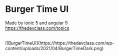 # Burger Time UI
Made by ionic 5 and angular 9 <br>
https://thedevclass.com/topics <br>

<br>
![BurgerTimeUI](https://https://thedevclass.com/wp-content/uploads/2021/04/BurgerTimeDark.png)